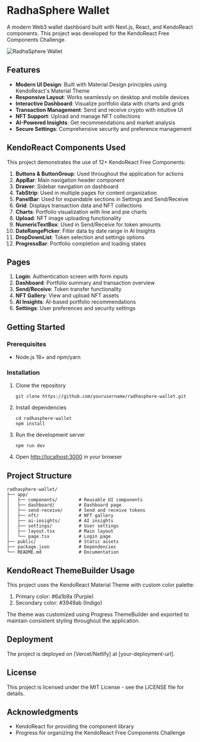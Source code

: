 # RadhaSphere Wallet

A modern Web3 wallet dashboard built with Next.js, React, and KendoReact components. This project was developed for the KendoReact Free Components Challenge.

![RadhaSphere Wallet](public/screenshot.png)

## Features

- **Modern UI Design**: Built with Material Design principles using KendoReact's Material Theme
- **Responsive Layout**: Works seamlessly on desktop and mobile devices
- **Interactive Dashboard**: Visualize portfolio data with charts and grids
- **Transaction Management**: Send and receive crypto with intuitive UI
- **NFT Support**: Upload and manage NFT collections
- **AI-Powered Insights**: Get recommendations and market analysis
- **Secure Settings**: Comprehensive security and preference management

## KendoReact Components Used

This project demonstrates the use of 12+ KendoReact Free Components:

1. **Buttons & ButtonGroup**: Used throughout the application for actions
2. **AppBar**: Main navigation header component
3. **Drawer**: Sidebar navigation on dashboard
4. **TabStrip**: Used in multiple pages for content organization
5. **PanelBar**: Used for expandable sections in Settings and Send/Receive
6. **Grid**: Displays transaction data and NFT collections
7. **Charts**: Portfolio visualization with line and pie charts
8. **Upload**: NFT image uploading functionality
9. **NumericTextBox**: Used in Send/Receive for token amounts
10. **DateRangePicker**: Filter data by date range in AI Insights
11. **DropDownList**: Token selection and settings options
12. **ProgressBar**: Portfolio completion and loading states

## Pages

1. **Login**: Authentication screen with form inputs
2. **Dashboard**: Portfolio summary and transaction overview
3. **Send/Receive**: Token transfer functionality
4. **NFT Gallery**: View and upload NFT assets
5. **AI Insights**: AI-based portfolio recommendations
6. **Settings**: User preferences and security settings

## Getting Started

### Prerequisites

- Node.js 18+ and npm/yarn

### Installation

1. Clone the repository
   ```
   git clone https://github.com/yourusername/radhasphere-wallet.git
   ```

2. Install dependencies
   ```
   cd radhasphere-wallet
   npm install
   ```

3. Run the development server
   ```
   npm run dev
   ```

4. Open [http://localhost:3000](http://localhost:3000) in your browser

## Project Structure

```
radhasphere-wallet/
├── app/
│   ├── components/        # Reusable UI components
│   ├── dashboard/         # Dashboard page
│   ├── send-receive/      # Send and receive tokens
│   ├── nft/               # NFT gallery
│   ├── ai-insights/       # AI insights
│   ├── settings/          # User settings
│   ├── layout.tsx         # Main layout
│   └── page.tsx           # Login page
├── public/                # Static assets
├── package.json           # Dependencies
└── README.md              # Documentation
```

## KendoReact ThemeBuilder Usage

This project uses the KendoReact Material Theme with custom color palette:

1. Primary color: #6a1b9a (Purple)
2. Secondary color: #3949ab (Indigo)

The theme was customized using Progress ThemeBuilder and exported to maintain consistent styling throughout the application.

## Deployment

The project is deployed on [Vercel/Netlify] at [your-deployment-url].

## License

This project is licensed under the MIT License - see the LICENSE file for details.

## Acknowledgments

- KendoReact for providing the component library
- Progress for organizing the KendoReact Free Components Challenge
